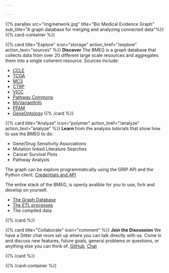 ```yaml
---

---
```


{{% parallax src="img/network.jpg" title="Bio Medical Evidence Graph" sub_title="A graph database for merging and analyzing connected data"%}}
{{% card-container %}}

{{% card title="Explore" icon="storage"
    action_href="/explore" action_text="sources"
%}}
**Discover** The BMEG is a graph database that collects data from over 20 different large scale
resources and aggregates them into a single coherent resource. Sources include:

 - [CCLE](https://portals.broadinstitute.org/ccle)
 - [TCGA](https://cancergenome.nih.gov/)
 - [MC3](http://synapse.org/MC3)
 - [CTRP](https://portals.broadinstitute.org/ctrp/)
 - [VICC](https://cancervariants.org/)
 - [Pathway Commons](https://www.pathwaycommons.org/)
 - [MyVariantInfo](http://myvariant.info/)
 - [PFAM](https://pfam.xfam.org/)
 - [GeneOntology](http://www.geneontology.org/)
{{% /card %}}

{{% card title="Analyze" icon="polymer"
    action_href="/analyze" action_text="analyze"
%}}
**Learn** from the analysis tutorials that show how to use the BMEG to do:

 - Gene/Drug Sensitivity Associations
 - Mutation linked Literature Searches
 - Cancer Survival Plots
 - Pathway Analysis

The graph can be explore programmatically using the GRIP API and the Python client. [Credentials and API](/building/demo-introduction)

The entire stack of the BMEG, is openly avalible for you to use, fork and develop on yourself.

 - [The Graph Database](https://github.com/bmeg/grip)
 - [The ETL processes](https://github.com/bmeg/bmeg-etl)
 - The compiled data

{{% /card %}}


{{% card title="Collaborate" icon="comment"
%}}
**Join the Discussion**
We have a Gitter chat room set up where you can talk directly with us. Come in and discuss new features, future goals, general problems or questions, or anything else you can think of.
<a target="_blank" href="https://github.com/bmeg/">GitHub</a>, <a target="_blank" href="https://gitter.im/bmeg/">Chat</a>

{{% /card %}}


{{% /card-container %}}
